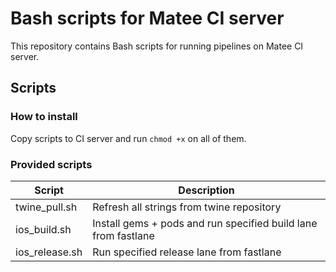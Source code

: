 # Bash scripts for Matee CI server
This repository contains Bash scripts for running pipelines on Matee CI server.

## Scripts

### How to install
Copy scripts to CI server and run `chmod +x` on all of them.

### Provided scripts
| Script         | Description                                                    |
|----------------|----------------------------------------------------------------|
| twine_pull.sh  | Refresh all strings from twine repository                      |
| ios_build.sh   | Install gems + pods and run specified build lane from fastlane |
| ios_release.sh | Run specified release lane from fastlane                       |
